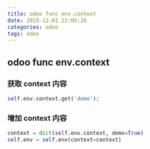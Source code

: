 ```yaml
---
title: odoo func env.context
date: 2019-12-01 22:05:26
categories: odoo
tags: odoo
---
```


## odoo func env.context

### 获取 context 内容

```python
self.env.context.get('demo'):
```

### 增加 context 内容

```python
context = dict(self.env.context, demo=True)
self.env = self.env(context=context)
```
